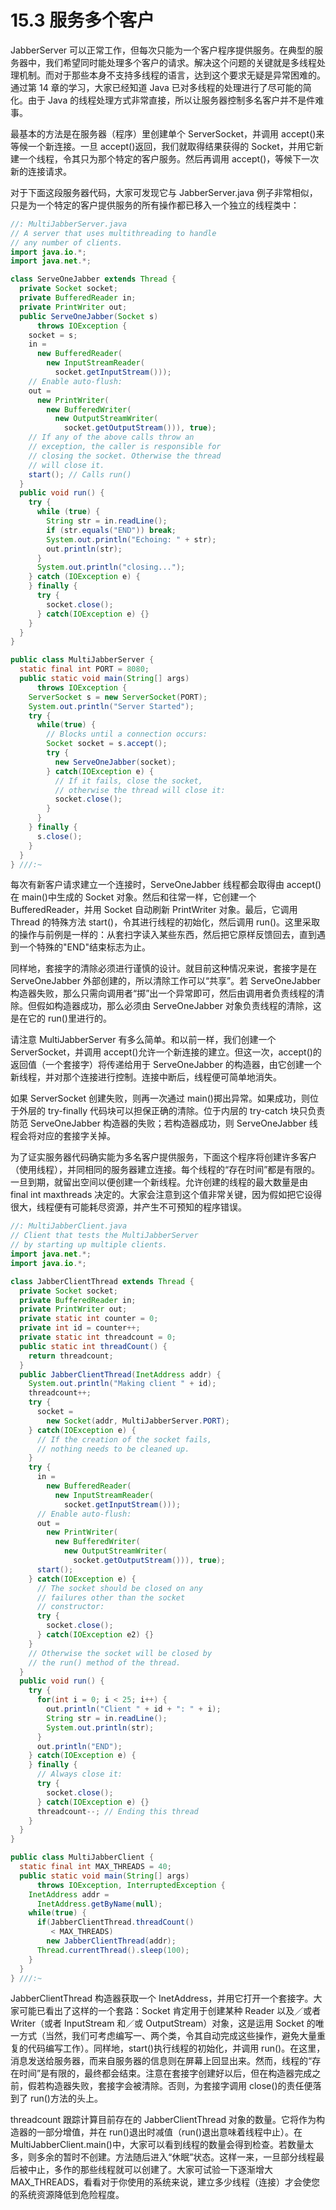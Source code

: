 # 15.3 服务多个客户

JabberServer 可以正常工作，但每次只能为一个客户程序提供服务。在典型的服务器中，我们希望同时能处理多个客户的请求。解决这个问题的关键就是多线程处理机制。而对于那些本身不支持多线程的语言，达到这个要求无疑是异常困难的。通过第 14 章的学习，大家已经知道 Java 已对多线程的处理进行了尽可能的简化。由于 Java 的线程处理方式非常直接，所以让服务器控制多名客户并不是件难事。

最基本的方法是在服务器（程序）里创建单个 ServerSocket，并调用 accept()来等候一个新连接。一旦 accept()返回，我们就取得结果获得的 Socket，并用它新建一个线程，令其只为那个特定的客户服务。然后再调用 accept()，等候下一次新的连接请求。

对于下面这段服务器代码，大家可发现它与 JabberServer.java 例子非常相似，只是为一个特定的客户提供服务的所有操作都已移入一个独立的线程类中：

```java
//: MultiJabberServer.java
// A server that uses multithreading to handle
// any number of clients.
import java.io.*;
import java.net.*;

class ServeOneJabber extends Thread {
  private Socket socket;
  private BufferedReader in;
  private PrintWriter out;
  public ServeOneJabber(Socket s)
      throws IOException {
    socket = s;
    in =
      new BufferedReader(
        new InputStreamReader(
          socket.getInputStream()));
    // Enable auto-flush:
    out =
      new PrintWriter(
        new BufferedWriter(
          new OutputStreamWriter(
            socket.getOutputStream())), true);
    // If any of the above calls throw an
    // exception, the caller is responsible for
    // closing the socket. Otherwise the thread
    // will close it.
    start(); // Calls run()
  }
  public void run() {
    try {
      while (true) {
        String str = in.readLine();
        if (str.equals("END")) break;
        System.out.println("Echoing: " + str);
        out.println(str);
      }
      System.out.println("closing...");
    } catch (IOException e) {
    } finally {
      try {
        socket.close();
      } catch(IOException e) {}
    }
  }
}

public class MultiJabberServer {
  static final int PORT = 8080;
  public static void main(String[] args)
      throws IOException {
    ServerSocket s = new ServerSocket(PORT);
    System.out.println("Server Started");
    try {
      while(true) {
        // Blocks until a connection occurs:
        Socket socket = s.accept();
        try {
          new ServeOneJabber(socket);
        } catch(IOException e) {
          // If it fails, close the socket,
          // otherwise the thread will close it:
          socket.close();
        }
      }
    } finally {
      s.close();
    }
  }
} ///:~
```

每次有新客户请求建立一个连接时，ServeOneJabber 线程都会取得由 accept()在 main()中生成的 Socket 对象。然后和往常一样，它创建一个 BufferedReader，并用 Socket 自动刷新 PrintWriter 对象。最后，它调用 Thread 的特殊方法 start()，令其进行线程的初始化，然后调用 run()。这里采取的操作与前例是一样的：从套扫字读入某些东西，然后把它原样反馈回去，直到遇到一个特殊的"END"结束标志为止。

同样地，套接字的清除必须进行谨慎的设计。就目前这种情况来说，套接字是在 ServeOneJabber 外部创建的，所以清除工作可以“共享”。若 ServeOneJabber 构造器失败，那么只需向调用者“掷”出一个异常即可，然后由调用者负责线程的清除。但假如构造器成功，那么必须由 ServeOneJabber 对象负责线程的清除，这是在它的 run()里进行的。

请注意 MultiJabberServer 有多么简单。和以前一样，我们创建一个 ServerSocket，并调用 accept()允许一个新连接的建立。但这一次，accept()的返回值（一个套接字）将传递给用于 ServeOneJabber 的构造器，由它创建一个新线程，并对那个连接进行控制。连接中断后，线程便可简单地消失。

如果 ServerSocket 创建失败，则再一次通过 main()掷出异常。如果成功，则位于外层的 try-finally 代码块可以担保正确的清除。位于内层的 try-catch 块只负责防范 ServeOneJabber 构造器的失败；若构造器成功，则 ServeOneJabber 线程会将对应的套接字关掉。

为了证实服务器代码确实能为多名客户提供服务，下面这个程序将创建许多客户（使用线程），并同相同的服务器建立连接。每个线程的“存在时间”都是有限的。一旦到期，就留出空间以便创建一个新线程。允许创建的线程的最大数量是由 final int maxthreads 决定的。大家会注意到这个值非常关键，因为假如把它设得很大，线程便有可能耗尽资源，并产生不可预知的程序错误。

```java
//: MultiJabberClient.java
// Client that tests the MultiJabberServer
// by starting up multiple clients.
import java.net.*;
import java.io.*;

class JabberClientThread extends Thread {
  private Socket socket;
  private BufferedReader in;
  private PrintWriter out;
  private static int counter = 0;
  private int id = counter++;
  private static int threadcount = 0;
  public static int threadCount() {
    return threadcount;
  }
  public JabberClientThread(InetAddress addr) {
    System.out.println("Making client " + id);
    threadcount++;
    try {
      socket =
        new Socket(addr, MultiJabberServer.PORT);
    } catch(IOException e) {
      // If the creation of the socket fails,
      // nothing needs to be cleaned up.
    }
    try {
      in =
        new BufferedReader(
          new InputStreamReader(
            socket.getInputStream()));
      // Enable auto-flush:
      out =
        new PrintWriter(
          new BufferedWriter(
            new OutputStreamWriter(
              socket.getOutputStream())), true);
      start();
    } catch(IOException e) {
      // The socket should be closed on any
      // failures other than the socket
      // constructor:
      try {
        socket.close();
      } catch(IOException e2) {}
    }
    // Otherwise the socket will be closed by
    // the run() method of the thread.
  }
  public void run() {
    try {
      for(int i = 0; i < 25; i++) {
        out.println("Client " + id + ": " + i);
        String str = in.readLine();
        System.out.println(str);
      }
      out.println("END");
    } catch(IOException e) {
    } finally {
      // Always close it:
      try {
        socket.close();
      } catch(IOException e) {}
      threadcount--; // Ending this thread
    }
  }
}

public class MultiJabberClient {
  static final int MAX_THREADS = 40;
  public static void main(String[] args)
      throws IOException, InterruptedException {
    InetAddress addr =
      InetAddress.getByName(null);
    while(true) {
      if(JabberClientThread.threadCount()
         < MAX_THREADS)
        new JabberClientThread(addr);
      Thread.currentThread().sleep(100);
    }
  }
} ///:~
```

JabberClientThread 构造器获取一个 InetAddress，并用它打开一个套接字。大家可能已看出了这样的一个套路：Socket 肯定用于创建某种 Reader 以及／或者 Writer（或者 InputStream 和／或 OutputStream）对象，这是运用 Socket 的唯一方式（当然，我们可考虑编写一、两个类，令其自动完成这些操作，避免大量重复的代码编写工作）。同样地，start()执行线程的初始化，并调用 run()。在这里，消息发送给服务器，而来自服务器的信息则在屏幕上回显出来。然而，线程的“存在时间”是有限的，最终都会结束。注意在套接字创建好以后，但在构造器完成之前，假若构造器失败，套接字会被清除。否则，为套接字调用 close()的责任便落到了 run()方法的头上。

threadcount 跟踪计算目前存在的 JabberClientThread 对象的数量。它将作为构造器的一部分增值，并在 run()退出时减值（run()退出意味着线程中止）。在 MultiJabberClient.main()中，大家可以看到线程的数量会得到检查。若数量太多，则多余的暂时不创建。方法随后进入“休眠”状态。这样一来，一旦部分线程最后被中止，多作的那些线程就可以创建了。大家可试验一下逐渐增大 MAX_THREADS，看看对于你使用的系统来说，建立多少线程（连接）才会使您的系统资源降低到危险程度。

